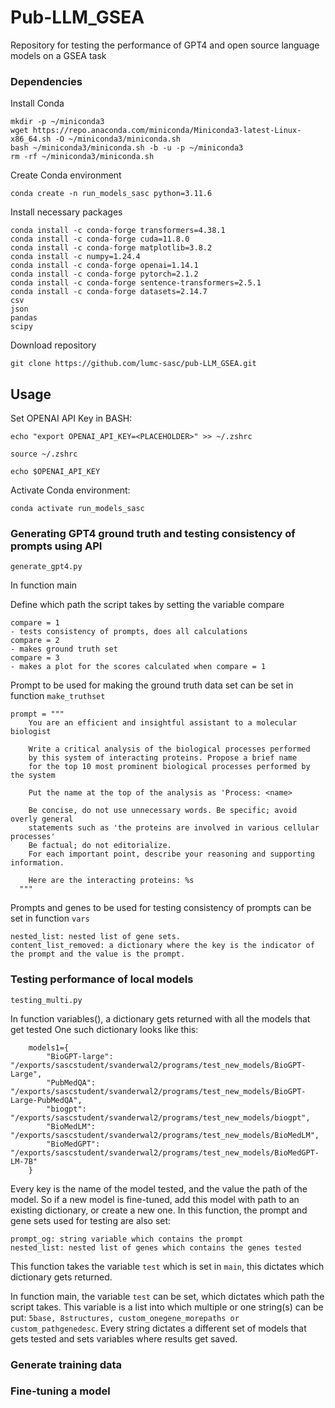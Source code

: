 # Pub-LLM_GSEA
Repository for testing the performance of GPT4 and open source language models on a GSEA task

### Dependencies
Install Conda
```
mkdir -p ~/miniconda3
wget https://repo.anaconda.com/miniconda/Miniconda3-latest-Linux-x86_64.sh -O ~/miniconda3/miniconda.sh
bash ~/miniconda3/miniconda.sh -b -u -p ~/miniconda3
rm -rf ~/miniconda3/miniconda.sh
```
Create Conda environment
```
conda create -n run_models_sasc python=3.11.6
```
Install necessary packages
```
conda install -c conda-forge transformers=4.38.1
conda install -c conda-forge cuda=11.8.0
conda install -c conda-forge matplotlib=3.8.2
conda install -c numpy=1.24.4
conda install -c conda-forge openai=1.14.1
conda install -c conda-forge pytorch=2.1.2
conda install -c conda-forge sentence-transformers=2.5.1
conda install -c conda-forge datasets=2.14.7
csv
json
pandas
scipy
```

Download repository
```
git clone https://github.com/lumc-sasc/pub-LLM_GSEA.git
```
## Usage
Set OPENAI API Key in BASH:
```
echo "export OPENAI_API_KEY=<PLACEHOLDER>" >> ~/.zshrc

source ~/.zshrc

echo $OPENAI_API_KEY
```
Activate Conda environment:
```
conda activate run_models_sasc
```

### Generating GPT4 ground truth and testing consistency of prompts using API

`generate_gpt4.py`

In function main

Define which path the script takes by setting the variable compare
```
compare = 1
- tests consistency of prompts, does all calculations
compare = 2
- makes ground truth set
compare = 3
- makes a plot for the scores calculated when compare = 1
```
Prompt to be used for making the ground truth data set can be set in function `make_truthset`
```
prompt = """
    You are an efficient and insightful assistant to a molecular biologist

    Write a critical analysis of the biological processes performed
    by this system of interacting proteins. Propose a brief name
    for the top 10 most prominent biological processes performed by the system

    Put the name at the top of the analysis as 'Process: <name>

    Be concise, do not use unnecessary words. Be specific; avoid overly general
    statements such as 'the proteins are involved in various cellular processes'
    Be factual; do not editorialize.
    For each important point, describe your reasoning and supporting information.

    Here are the interacting proteins: %s
  """
```

Prompts and genes to be used for testing consistency of prompts can be set in function `vars`
```
nested_list: nested list of gene sets.
content_list_removed: a dictionary where the key is the indicator of the prompt and the value is the prompt.
```


### Testing performance of local models

`testing_multi.py`

In function variables(), a dictionary gets returned with all the models that get tested
One such dictionary looks like this:
```
    models1={
        "BioGPT-large": "/exports/sascstudent/svanderwal2/programs/test_new_models/BioGPT-Large",
        "PubMedQA": "/exports/sascstudent/svanderwal2/programs/test_new_models/BioGPT-Large-PubMedQA",
        "biogpt": "/exports/sascstudent/svanderwal2/programs/test_new_models/biogpt",
        "BioMedLM": "/exports/sascstudent/svanderwal2/programs/test_new_models/BioMedLM",
        "BioMedGPT": "/exports/sascstudent/svanderwal2/programs/test_new_models/BioMedGPT-LM-7B"
    }
```
Every key is the name of the model tested, and the value the path of the model.
So if a new model is fine-tuned, add this model with path to an existing dictionary, or create a new one.
In this function, the prompt and gene sets used for testing are also set:
```
prompt_og: string variable which contains the prompt
nested_list: nested list of genes which contains the genes tested
```
This function takes the variable `test` which is set in `main`, this dictates which dictionary gets returned.

In function main, the variable `test` can be set, which dictates which path the script takes.
This variable is a list into which multiple or one string(s) can be put: `5base, 8structures, custom_onegene_morepaths or custom_pathgenedesc`. Every string dictates a different set of models that gets tested and sets variables where results get saved.


### Generate training data

### Fine-tuning a model
